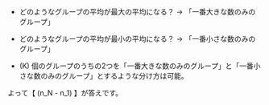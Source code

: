* どのようなグループの平均が最大の平均になる？
→ 「一番大きな数のみのグループ」

* どのようなグループの平均が最小の平均になる？
→ 「一番小さな数のみのグループ」

* \(K\) 個のグループのうちの2つを「一番大きな数のみのグループ」と「一番小さな数のみのグループ」とするような分け方は可能。

よって【 \(n_N - n_1\) 】が答えです。